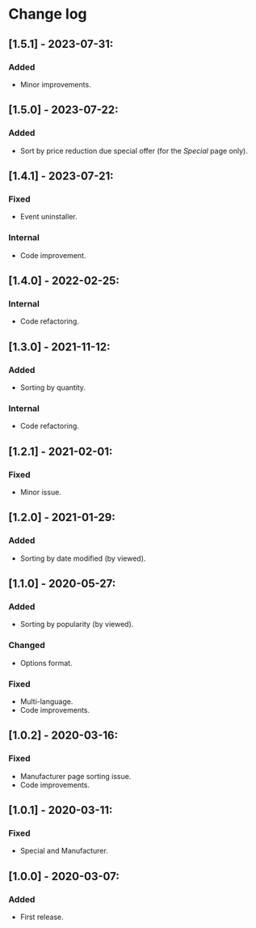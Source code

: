 # Change log

## [1.5.1] - 2023-07-31:
### Added
- Minor improvements.

## [1.5.0] - 2023-07-22:
### Added
- Sort by price reduction due special offer (for the *Special* page only).

## [1.4.1] - 2023-07-21:
### Fixed
- Event uninstaller.
### Internal
- Code improvement.

## [1.4.0] - 2022-02-25:
### Internal
- Code refactoring.

## [1.3.0] - 2021-11-12:
### Added
- Sorting by quantity.
### Internal
- Code refactoring.

## [1.2.1] - 2021-02-01:
### Fixed
- Minor issue.

## [1.2.0] - 2021-01-29:
### Added
- Sorting by date modified (by viewed).

## [1.1.0] - 2020-05-27:
### Added
- Sorting by popularity (by viewed).
### Changed
- Options format.
### Fixed
- Multi-language.
- Code improvements.

## [1.0.2] - 2020-03-16:
### Fixed
- Manufacturer page sorting issue.
- Code improvements.

## [1.0.1] - 2020-03-11:
### Fixed
- Special and Manufacturer.

## [1.0.0] - 2020-03-07:
### Added
- First release.
